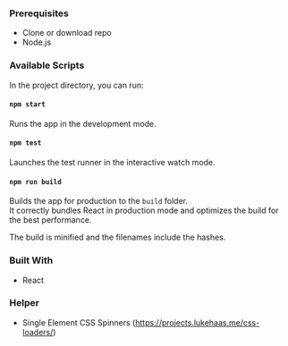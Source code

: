 
### Prerequisites

* Clone or download repo
* Node.js

### Available Scripts

In the project directory, you can run:

#### `npm start`

Runs the app in the development mode.

#### `npm test`

Launches the test runner in the interactive watch mode.

#### `npm run build`

Builds the app for production to the `build` folder.<br>
It correctly bundles React in production mode and optimizes the build for the best performance.

The build is minified and the filenames include the hashes.


### Built With
* React


### Helper
* Single Element CSS Spinners (https://projects.lukehaas.me/css-loaders/)
